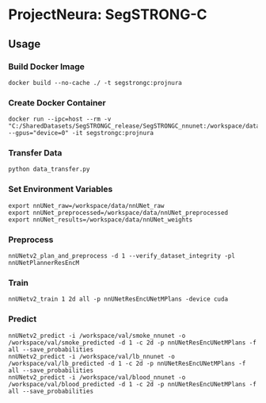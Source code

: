 # ProjectNeura: SegSTRONG-C

## Usage

### Build Docker Image

```shell
docker build --no-cache ./ -t segstrongc:projnura
```

### Create Docker Container

```shell
docker run --ipc=host --rm -v "C:/SharedDatasets/SegSTRONGC_release/SegSTRONGC_nnunet:/workspace/data" --gpus="device=0" -it segstrongc:projnura
```

### Transfer Data

```shell
python data_transfer.py
```

### Set Environment Variables

```shell
export nnUNet_raw=/workspace/data/nnUNet_raw
export nnUNet_preprocessed=/workspace/data/nnUNet_preprocessed
export nnUNet_results=/workspace/data/nnUNet_weights
```

### Preprocess

```shell
nnUNetv2_plan_and_preprocess -d 1 --verify_dataset_integrity -pl nnUNetPlannerResEncM
```

### Train

```shell
nnUNetv2_train 1 2d all -p nnUNetResEncUNetMPlans -device cuda
```

### Predict

```shell
nnUNetv2_predict -i /workspace/val/smoke_nnunet -o /workspace/val/smoke_predicted -d 1 -c 2d -p nnUNetResEncUNetMPlans -f all --save_probabilities
nnUNetv2_predict -i /workspace/val/lb_nnunet -o /workspace/val/lb_predicted -d 1 -c 2d -p nnUNetResEncUNetMPlans -f all --save_probabilities
nnUNetv2_predict -i /workspace/val/blood_nnunet -o /workspace/val/blood_predicted -d 1 -c 2d -p nnUNetResEncUNetMPlans -f all --save_probabilities
```
